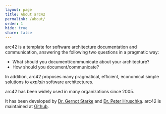 ```yaml
---
layout: page
title: About arc42
permalink: /about/
order: 1
hide: true
share: false
---
```


arc42 is a template for software architecture documentation and communication, answering
the following two questions in a pragmatic way:

* What should you document/communicate about your architecture?
* How should you document/communicate?

In addition, arc42 proposes many pragmatical, efficient, economical
simple solutions to _explain_ software architectures.

arc42 has been widely used in many organizations since 2005.


It has been developed by [Dr. Gernot Starke](https://gernotstarke.de) and [Dr. Peter Hruschka](https://b-agile.de). 
arc42 is maintained at [Github](https://github.com/arc42).
